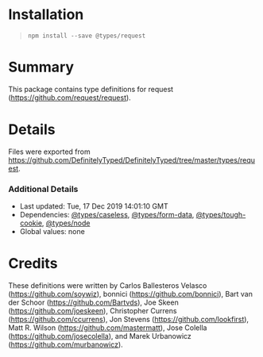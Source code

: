 # Installation
> `npm install --save @types/request`

# Summary
This package contains type definitions for request (https://github.com/request/request).

# Details
Files were exported from https://github.com/DefinitelyTyped/DefinitelyTyped/tree/master/types/request.

### Additional Details
 * Last updated: Tue, 17 Dec 2019 14:01:10 GMT
 * Dependencies: [@types/caseless](https://npmjs.com/package/@types/caseless), [@types/form-data](https://npmjs.com/package/@types/form-data), [@types/tough-cookie](https://npmjs.com/package/@types/tough-cookie), [@types/node](https://npmjs.com/package/@types/node)
 * Global values: none

# Credits
These definitions were written by Carlos Ballesteros Velasco (https://github.com/soywiz), bonnici (https://github.com/bonnici), Bart van der Schoor (https://github.com/Bartvds), Joe Skeen (https://github.com/joeskeen), Christopher Currens (https://github.com/ccurrens), Jon Stevens (https://github.com/lookfirst), Matt R. Wilson (https://github.com/mastermatt), Jose Colella (https://github.com/josecolella), and Marek Urbanowicz (https://github.com/murbanowicz).
